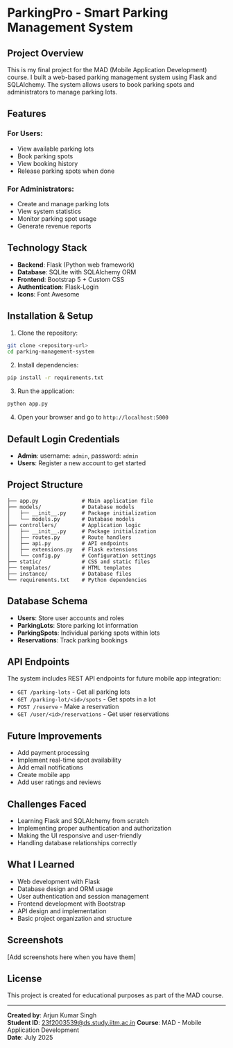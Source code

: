 # ParkingPro - Smart Parking Management System

## Project Overview
This is my final project for the MAD (Mobile Application Development) course. I built a web-based parking management system using Flask and SQLAlchemy. The system allows users to book parking spots and administrators to manage parking lots.

## Features

### For Users:
- View available parking lots
- Book parking spots
- View booking history
- Release parking spots when done

### For Administrators:
- Create and manage parking lots
- View system statistics
- Monitor parking spot usage
- Generate revenue reports

## Technology Stack
- **Backend**: Flask (Python web framework)
- **Database**: SQLite with SQLAlchemy ORM
- **Frontend**: Bootstrap 5 + Custom CSS
- **Authentication**: Flask-Login
- **Icons**: Font Awesome

## Installation & Setup

1. Clone the repository:
```bash
git clone <repository-url>
cd parking-management-system
```

2. Install dependencies:
```bash
pip install -r requirements.txt
```

3. Run the application:
```bash
python app.py
```

4. Open your browser and go to `http://localhost:5000`

## Default Login Credentials
- **Admin**: username: `admin`, password: `admin`
- **Users**: Register a new account to get started

## Project Structure
```
├── app.py              # Main application file
├── models/             # Database models
│   ├── __init__.py     # Package initialization
│   └── models.py       # Database models
├── controllers/        # Application logic
│   ├── __init__.py     # Package initialization
│   ├── routes.py       # Route handlers
│   ├── api.py          # API endpoints
│   ├── extensions.py   # Flask extensions
│   └── config.py       # Configuration settings
├── static/             # CSS and static files
├── templates/          # HTML templates
├── instance/           # Database files
└── requirements.txt    # Python dependencies
```

## Database Schema
- **Users**: Store user accounts and roles
- **ParkingLots**: Store parking lot information
- **ParkingSpots**: Individual parking spots within lots
- **Reservations**: Track parking bookings

## API Endpoints
The system includes REST API endpoints for future mobile app integration:
- `GET /parking-lots` - Get all parking lots
- `GET /parking-lot/<id>/spots` - Get spots in a lot
- `POST /reserve` - Make a reservation
- `GET /user/<id>/reservations` - Get user reservations

## Future Improvements
- Add payment processing
- Implement real-time spot availability
- Add email notifications
- Create mobile app
- Add user ratings and reviews

## Challenges Faced
- Learning Flask and SQLAlchemy from scratch
- Implementing proper authentication and authorization
- Making the UI responsive and user-friendly
- Handling database relationships correctly

## What I Learned
- Web development with Flask
- Database design and ORM usage
- User authentication and session management
- Frontend development with Bootstrap
- API design and implementation
- Basic project organization and structure

## Screenshots
[Add screenshots here when you have them]

## License
This project is created for educational purposes as part of the MAD course.

---
**Created by**: Arjun Kumar Singh  
**Student ID**: 23f2003539@ds.study.iitm.ac.in
**Course**: MAD - Mobile Application Development  
**Date**: July 2025